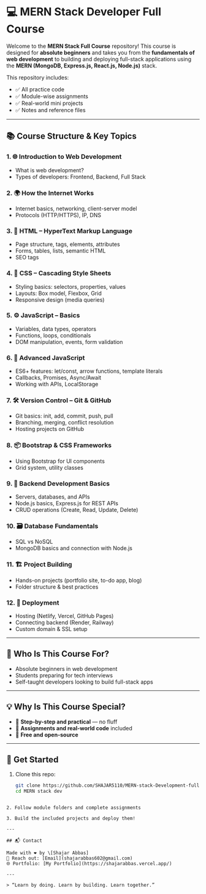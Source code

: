 
# 💻 MERN Stack Developer Full Course 

Welcome to the **MERN Stack Full Course** repository! This course is designed for **absolute beginners** and takes you from the **fundamentals of web development** to building and deploying full-stack applications using the **MERN (MongoDB, Express.js, React.js, Node.js)** stack.

This repository includes:
- ✅ All practice code
- ✅ Module-wise assignments
- ✅ Real-world mini projects
- ✅ Notes and reference files

---

## 📚 Course Structure & Key Topics

### 1. 🌐 Introduction to Web Development
- What is web development?
- Types of developers: Frontend, Backend, Full Stack

### 2. 🌍 How the Internet Works
- Internet basics, networking, client-server model
- Protocols (HTTP/HTTPS), IP, DNS

### 3. 🧱 HTML – HyperText Markup Language
- Page structure, tags, elements, attributes
- Forms, tables, lists, semantic HTML
- SEO tags

### 4. 🎨 CSS – Cascading Style Sheets
- Styling basics: selectors, properties, values
- Layouts: Box model, Flexbox, Grid
- Responsive design (media queries)

### 5. ⚙️ JavaScript – Basics
- Variables, data types, operators
- Functions, loops, conditionals
- DOM manipulation, events, form validation

### 6. 🚀 Advanced JavaScript
- ES6+ features: let/const, arrow functions, template literals
- Callbacks, Promises, Async/Await
- Working with APIs, LocalStorage

### 7. 🛠️ Version Control – Git & GitHub
- Git basics: init, add, commit, push, pull
- Branching, merging, conflict resolution
- Hosting projects on GitHub

### 8. 📦 Bootstrap & CSS Frameworks
- Using Bootstrap for UI components
- Grid system, utility classes

### 9. 🧠 Backend Development Basics
- Servers, databases, and APIs
- Node.js basics, Express.js for REST APIs
- CRUD operations (Create, Read, Update, Delete)

### 10. 🗃️ Database Fundamentals
- SQL vs NoSQL
- MongoDB basics and connection with Node.js

### 11. 🏗️ Project Building
- Hands-on projects (portfolio site, to-do app, blog)
- Folder structure & best practices

### 12. 🚀 Deployment
- Hosting (Netlify, Vercel, GitHub Pages)
- Connecting backend (Render, Railway)
- Custom domain & SSL setup

---

## 👥 Who Is This Course For?

- Absolute beginners in web development  
- Students preparing for tech interviews  
- Self-taught developers looking to build full-stack apps  
---

## 💡 Why Is This Course Special?

- 📌 **Step-by-step and practical** — no fluff  
- 📌 **Assignments and real-world code** included  
- 📌 **Free and open-source**

---

## 🚀 Get Started

1. Clone this repo:
   ```bash
   git clone https://github.com/SHAJAR5110/MERN-stack-Development-full-course..git
   cd MERN stack dev
````

2. Follow module folders and complete assignments

3. Build the included projects and deploy them!

---

## 📬 Contact

Made with ❤️ by \[Shajar Abbas]
📧 Reach out: [Email](shajarabbas602@gmail.com)
🌐 Portfolio: [My Portfolio](https://shajarabbas.vercel.app/)

---

> “Learn by doing. Learn by building. Learn together.”

